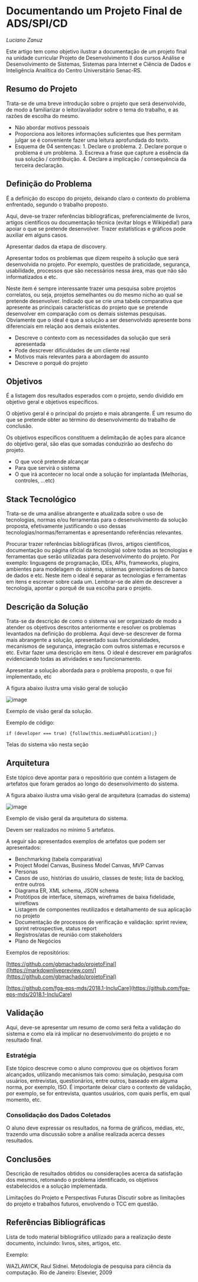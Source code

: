 # Documentando um Projeto Final de ADS/SPI/CD

_Luciano Zanuz_

Este artigo tem como objetivo ilustrar a documentação de um projeto final na unidade curricular Projeto de Desenvolvimento II dos cursos Análise e Desenvolvimento de Sistemas, Sistemas para Internet e Ciência de Dados e Inteligência Analítica do Centro Universitário Senac-RS.

## Resumo do Projeto

Trata-se de uma breve introdução sobre o projeto que será desenvolvido, de modo a familiarizar o leitor/avaliador sobre o tema do trabalho, e as razões de escolha do mesmo.

* Não abordar motivos pessoais
* Proporciona aos leitores informações suficientes que lhes permitam julgar se é conveniente fazer uma leitura aprofundada do texto.
* Esquema de 04 sentenças: 1. Declare o problema. 2. Declare porque o problema é um problema. 3. Escreva a frase que capture a essência da sua solução / contribuição. 4. Declare a implicação / consequência da terceira declaração.

## Definição do Problema

É a definição do escopo do projeto, deixando claro o contexto do problema enfrentado, segundo o trabalho proposto.

Aqui, deve-se trazer referências bibliográficas, preferencialmente de livros, artigos científicos ou documentação técnica (evitar blogs e Wikipédia!) para apoiar o que se pretende desenvolver. Trazer estatísticas e gráficos pode auxiliar em alguns casos.

Apresentar dados da etapa de discovery.

Apresentar todos os problemas que dizem respeito à solução que será desenvolvida no projeto. Por exemplo, questões de praticidade, segurança, usabilidade, processos que são necessários nessa área, mas que não são informatizados e etc.

Neste item é sempre interessante trazer uma pesquisa sobre projetos correlatos, ou seja, projetos semelhantes ou do mesmo nicho ao qual se pretende desenvolver. Indicado que se crie uma tabela comparativa que apresente as principais características do projeto que se pretende desenvolver em comparação com os demais sistemas pesquisas. Obviamente que o ideal é que a solução a ser desenvolvido apresente bons diferenciais em relação aos demais existentes.

* Descreve o contexto com as necessidades da solução que será apresentada
* Pode descrever dificuldades de um cliente real
* Motivos mais relevantes para a abordagem do assunto
* Descreve o porquê do projeto

## Objetivos

É a listagem dos resultados esperados com o projeto, sendo dividido em objetivo geral e objetivos específicos.

O objetivo geral é o principal do projeto e mais abrangente. É um resumo do que se pretende obter ao término do desenvolvimento do trabalho de conclusão.

Os objetivos específicos constituem a delimitação de ações para alcance do objetivo geral, são elas que somadas conduzirão ao desfecho do projeto.

* O que você pretende alcançar
* Para que servirá o sistema
* O que irá acontecer no local onde a solução for implantada (Melhorias, controles, …etc)

## Stack Tecnológico

Trata-se de uma análise abrangente e atualizada sobre o uso de tecnologias, normas e/ou ferramentas para o desenvolvimento da solução proposta, efetivamente justificando o uso dessas tecnologias/normas/ferramentas e apresentando referências relevantes.

Procurar trazer referências bibliográficas (livros, artigos científicos, documentação ou página oficial da tecnologia) sobre todas as tecnologias e ferramentas que serão utilizadas para desenvolvimento do projeto. Por exemplo: linguagens de programação, IDEs, APIs, frameworks, plugins, ambientes para modelagem do sistema, sistemas gerenciadores de banco de dados e etc. Neste item o ideal é separar as tecnologias e ferramentas em itens e escrever sobre cada um. Lembrar-se de além de descrever a tecnologia, apontar o porquê de sua escolha para o projeto.

## Descrição da Solução

Trata-se da descrição de como o sistema vai ser organizado de modo a atender os objetivos descritos anteriormente e resolver os problemas levantados na definição do problema. Aqui deve-se descrever de forma mais abrangente a solução, apresentado suas funcionalidades, mecanismos de segurança, integração com outros sistemas e recursos e etc. Evitar fazer uma descrição em itens. O ideal é descrever em parágrafos evidenciando todas as atividades e seu funcionamento.

Apresentar a solução abordada para o problema proposto, o que foi implementado, etc

A figura abaixo ilustra uma visão geral de solução

![image](https://github.com/user-attachments/assets/96519e76-842e-4931-97b3-fccc710febb8)

Exemplo de visão geral da solução.

Exemplo de código:

```
if (developer === true) {follow(this.mediumPublication);}
```

Telas do sistema vão nesta seção

## Arquitetura

Este tópico deve apontar para o repositório que contém a listagem de artefatos que foram gerados ao longo do desenvolvimento do sistema.

A figura abaixo ilustra uma visão geral de arquitetura (camadas do sistema)

![image](https://github.com/user-attachments/assets/9a0fc9b4-0aeb-4246-a863-06eefcf19758)

Exemplo de visão geral da arquitetura do sistema.

Devem ser realizados no mínimo 5 artefatos.

A seguir são apresentados exemplos de artefatos que podem ser apresentados:
* Benchmarking (tabela comparativa)
* Project Model Canvas, Business Model Canvas, MVP Canvas
* Personas
* Casos de uso, histórias do usuário, classes de teste; lista de backlog, entre outros
* Diagrama ER, XML schema, JSON schema
* Protótipos de interface, sitemaps, wireframes de baixa fidelidade, wireflows
* Listagem de componentes reutilizados e detalhamento de sua aplicação no projeto
* Documentação de processos de verificação e validação: sprint review, sprint retrospective, status report
* Registros/atas de reunião com stakeholders
* Plano de Negócios

Exemplos de repositórios:


[https://github.com/gbmachado/projetoFinal]([https://markdownlivepreview.com/](https://github.com/gbmachado/projetoFinal)

[https://github.com/fga-eps-mds/2018.1-IncluCare](https://github.com/fga-eps-mds/2018.1-IncluCare)

## Validação
Aqui, deve-se apresentar um resumo de como será feita a validação do sistema e como ela irá implicar no desenvolvimento do projeto e no resultado final.

### Estratégia
Este tópico descreve como o aluno comprovou que os objetivos foram alcançados, utilizando mecanismos tais como: simulação, pesquisa com usuários, entrevistas, questionários, entre outros, baseado em alguma norma, por exemplo, ISO. É importante deixar claro o contexto de validação, por exemplo, se for entrevista, quantos usuários, com quais perfis, em qual momento, etc.

### Consolidação dos Dados Coletados
O aluno deve expressar os resultados, na forma de gráficos, médias, etc, trazendo uma discussão sobre a análise realizada acerca desses resultados.

## Conclusões
Descrição de resultados obtidos ou considerações acerca da satisfação dos mesmos, retomando o problema identificado, os objetivos estabelecidos e a solução implementada.

Limitações do Projeto e Perspectivas Futuras
Discutir sobre as limitações do projeto e trabalhos futuros, envolvendo o TCC em questão.

## Referências Bibliográficas
Lista de todo material bibliográfico utilizado para a realização deste documento, incluindo: livros, sites, artigos, etc.

Exemplo:

WAZLAWICK, Raul Sidnei. Metodologia de pesquisa para ciência da computação. Rio de Janeiro: Elsevier, 2009
